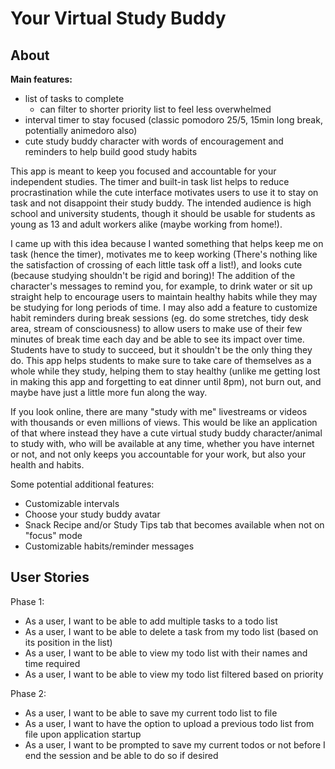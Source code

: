 # Your Virtual Study Buddy

## About

**Main features:**
- list of tasks to complete
   - can filter to shorter priority list to feel less overwhelmed
- interval timer to stay focused (classic pomodoro 25/5, 15min long break, potentially animedoro also)
- cute study buddy character with words of encouragement and reminders to help build good study habits

This app is meant to keep you focused and accountable for your independent studies. 
The timer and built-in task list helps to reduce procrastination while the cute interface motivates users to use it 
to stay on task and not disappoint their study buddy. The intended audience is high school and university students, though it should be usable for students as young as 13
and adult workers alike (maybe working from home!).  

I came up with this idea because I wanted something that helps keep me on task (hence the timer), 
motivates me to keep working (There's nothing like the satisfaction of crossing of each little task off a list!), 
and looks cute (because studying shouldn't be rigid and boring)! The addition of the character's messages to remind you, 
for example, to drink water or sit up straight help to encourage users to maintain healthy habits
while they may be studying for long periods of time. I may also add a feature to customize habit reminders during
break sessions (eg. do some stretches, tidy desk area, stream of consciousness) to allow users to make use of their 
few minutes of break time each day and be able to see its impact over time. Students have to study to succeed, but it 
shouldn't be the only thing they do. This app helps students to make sure to take care of themselves as a whole
while they study, helping them to stay healthy (unlike me getting lost in making this app and forgetting to eat dinner 
until 8pm), not burn out, and maybe have just a little more fun along the way.

If you look online, there are many "study with me" livestreams or videos with thousands or even millions of views.
This would be like an application of that where instead they have a cute virtual study buddy character/animal to study 
with, who will be available at any time, whether you have internet or not, and not only keeps you accountable for your
work, but also your health and habits.

Some potential additional features:
- Customizable intervals
- Choose your study buddy avatar
- Snack Recipe and/or Study Tips tab that becomes available when not on "focus" mode
- Customizable habits/reminder messages

## User Stories

Phase 1:
- As a user, I want to be able to add multiple tasks to a todo list
- As a user, I want to be able to delete a task from my todo list (based on its position in the list)
- As a user, I want to be able to view my todo list with their names and time required
- As a user, I want to be able to view my todo list filtered based on priority

Phase 2:
- As a user, I want to be able to save my current todo list to file
- As a user, I want to have the option to upload a previous todo list from file upon application startup
- As a user, I want to be prompted to save my current todos or not before I end the session and be able to do so if desired